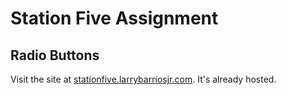 # Station Five Assignment

## Radio Buttons

Visit the site at [stationfive.larrybarriosjr.com](https://stationfive.larrybarriosjr.com). It's already
hosted.
